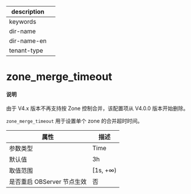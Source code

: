 |description||
|---|---|
|keywords||
|dir-name||
|dir-name-en||
|tenant-type||

# zone_merge_timeout

<main id="notice" type='explain'>
<h4>说明</h4>
<p>由于 V4.x 版本不再支持按 Zone 控制合并，该配置项从 V4.0.0 版本开始删除。</p>
</main>

`zone_merge_timeout` 用于设置单个 zone 的合并超时时间。

|      **属性**      |  **描述**   |
|------------------|-----------|
| 参数类型                      | Time      |
| 默认值              | 3h        |
| 取值范围             | \[1s, +∞) |
| 是否重启 OBServer 节点生效 | 否         |

